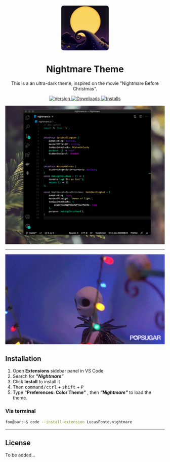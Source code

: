 <p align="center">
  <img src="./images/nightmare-icon.png" alt="Lukin Theme Logo" width="150" style="border-radius: 8px">
</p>
<h1 align="center">
  Nightmare Theme
</h1>
<p align="center">
This is a an ultra-dark theme, inspired on the movie "Nightmare Before Christmas".
</p>
<p align="center">
  <a href="https://marketplace.visualstudio.com/items?itemName=LucasFonte.nightmare">
    <img alt="Version" src="https://vsmarketplacebadge.apphb.com/version/LucasFonte.nightmare.svg" />
  </a>
  <a href="https://marketplace.visualstudio.com/items?itemName=LucasFonte.nightmare">
    <img alt="Downloads" src="https://vsmarketplacebadge.apphb.com/downloads/LucasFonte.nightmare.svg" />
  </a>
    <a href="https://marketplace.visualstudio.com/items?itemName=LucasFonte.nightmare">
    <img alt="Installs" src="https://vsmarketplacebadge.apphb.com/installs/LucasFonte.nightmare.svg" />
  </a>
</p>

<img width="1434" alt="Nightmare Screenshot" src="/images/screenshot.png">

---
<img width="1434" alt="Nightmare Screenshot" src="/images/jack.gif">


## Installation

1. Open **Extensions** sidebar panel in VS Code
2. Search for ***"Nightmare"***
3. Click **Install** to install it
4. Then <kbd>command/ctrl</kbd> + <kbd>shift</kbd> + <kbd>P</kbd>
5. Type **"Preferences: Color Theme"** , then ***"Nightmare"*** to load the theme.

### Via terminal

```sh
foo@bar:~$ code --install-extension LucasFonte.nightmare
```
---
## License

To be added...





